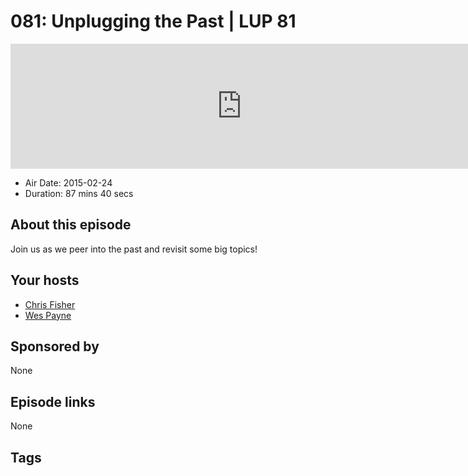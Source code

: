 # 081: Unplugging the Past | LUP 81

<iframe src="https://player.fireside.fm/v2/RUkczH-V+FYUkwuLa?theme=dark" width="740" height="200" frameborder="0" scrolling="no"></iframe>

* Air Date: 2015-02-24
* Duration: 87 mins 40 secs

## About this episode

Join us as we peer into the past and revisit some big topics!

## Your hosts
* [Chris Fisher](https://linuxunplugged.com/hosts/chrislas)
* [Wes Payne](https://linuxunplugged.com/hosts/wes)

## Sponsored by

None



## Episode links

None



## Tags

